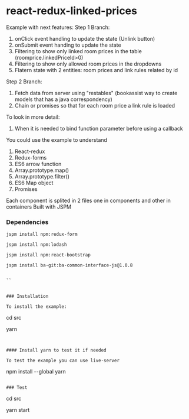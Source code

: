 # react-redux-linked-prices

Example with next features:
Step 1 Branch:

1. onClick event handling to update the state (Unlink button)
2. onSubmit event handing to update the state
3. Filtering to show only linked room prices in the table (roomprice.linkedPriceId>0)
4. Filtering to show only allowed room prices in the dropdowns
5. Flatern state with 2 entities: room prices and link rules related by id

Step 2 Branch:

1. Fetch data from server using "restables" (bookassist way to create models that has a java correspondency)
2. Chain or promises so that for each room price a link rule is loaded

To look in more detail:

1. When it is needed to bind function parameter before using a callback


You could use the example to understand

1. React-redux
2. Redux-forms
3. ES6 arrow function
4. Array.prototype.map()
5. Array.prototype.filter()
3. ES6 Map object
4. Promises

Each component is splited in 2 files one in components and other in containers
Built with JSPM

### Dependencies

```
jspm install npm:redux-form

jspm install npm:lodash

jspm install npm:react-bootstrap

jspm install ba-git:ba-common-interface-js@1.0.8


``


### Installation

To install the example:

```
cd src

yarn

```


#### Install yarn to test it if needed

To test the example you can use live-server

```
npm install --global yarn

```

### Test

```
cd src

yarn start

```

